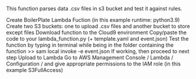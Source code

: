 This function parses data .csv files in s3 bucket and test it against rules.

Create BoilerPlate Lambda Fuction (in this example runtime: python3.9)
Create two S3 buckets: one to upload .csv files and another bucket to store except files
Download function to the Cloud9 environment
Copy/paste the code to your lambda_function.py (+ template.yaml and event.json)
Test the function by typing in terminal while being in the folder containing the function >> sam local invoke -e event.json
If working, then proceed to next step
Upload to Lambda 
Go to AWS Management Console / Lambda / Configuration / and give appropriate permissions to the IAM role (in this example S3FullAccess)
